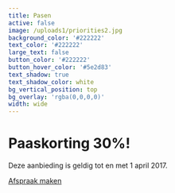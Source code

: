 ```yaml
---
title: Pasen
active: false
image: /uploads1/priorities2.jpg
background_color: '#222222'
text_color: '#222222'
large_text: false
button_color: '#222222'
button_hover_color: '#5e2d83'
text_shadow: true
text_shadow_color: white
bg_vertical_position: top
bg_overlay: 'rgba(0,0,0,0)'
width: wide
---
```


# Paaskorting 30%!

Deze aanbieding is geldig tot en met 1 april 2017.

[Afspraak maken](/contact/)